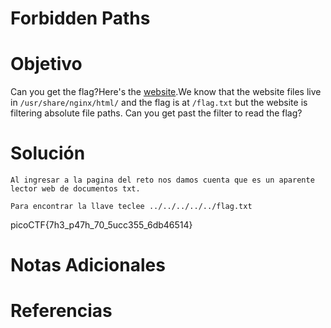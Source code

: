# Forbidden Paths

# Objetivo
Can you get the flag?Here's the [website](http://saturn.picoctf.net:58179/).We know that the website files live in `/usr/share/nginx/html/` and the flag is at `/flag.txt` but the website is filtering absolute file paths. Can you get past the filter to read the flag?
# Solución
```
Al ingresar a la pagina del reto nos damos cuenta que es un aparente lector web de documentos txt.

Para encontrar la llave teclee ../../../../../flag.txt 
```
picoCTF{7h3_p47h_70_5ucc355_6db46514}
# Notas Adicionales

# Referencias